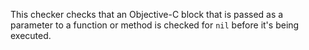 This checker checks that an Objective-C block that is passed as a parameter
to a function or method is checked for `nil` before it's being executed.
